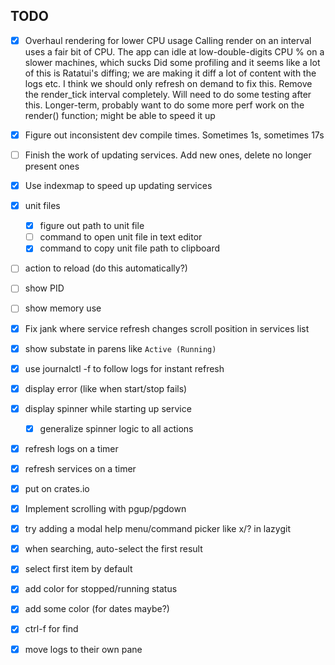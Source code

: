 ## TODO

- [x] Overhaul rendering for lower CPU usage
Calling render on an interval uses a fair bit of CPU. The app can idle at low-double-digits CPU % on a slower machines, which sucks
Did some profiling and it seems like a lot of this is Ratatui's diffing; we are making it diff a lot of content with the logs etc.
I think we should only refresh on demand to fix this. Remove the render_tick interval completely.
Will need to do some testing after this.
Longer-term, probably want to do some more perf work on the render() function; might be able to speed it up

- [x] Figure out inconsistent dev compile times. Sometimes 1s, sometimes 17s
- [ ] Finish the work of updating services. Add new ones, delete no longer present ones
- [x] Use indexmap to speed up updating services
- [x] unit files
  - [x] figure out path to unit file
  - [ ] command to open unit file in text editor
  - [x] command to copy unit file path to clipboard
- [ ] action to reload (do this automatically?)
- [ ] show PID
- [ ] show memory use
- [x] Fix jank where service refresh changes scroll position in services list
- [x] show substate in parens like `Active (Running)`
- [x] use journalctl -f to follow logs for instant refresh
- [x] display error (like when start/stop fails)
- [x] display spinner while starting up service
  - [x] generalize spinner logic to all actions
- [x] refresh logs on a timer
- [x] refresh services on a timer
- [x] put on crates.io
- [x] Implement scrolling with pgup/pgdown
- [x] try adding a modal help menu/command picker like x/? in lazygit
- [x] when searching, auto-select the first result
- [x] select first item by default
- [x] add color for stopped/running status
- [x] add some color (for dates maybe?)
- [x] ctrl-f for find
- [x] move logs to their own pane
